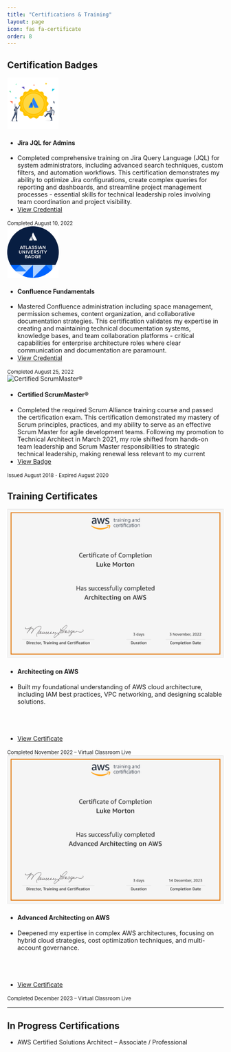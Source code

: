 ```yaml
---
title: "Certifications & Training"
layout: page
icon: fas fa-certificate
order: 8
---
```


## Certification Badges

<div class="row">
  <div class="col-md-4 mb-4">
    <div class="card h-100">
      <div class="text-center p-3">
        <img class="card-img-top" src="/assets/images/certification-badges/uni-completioncertificate-badge.png" alt="Jira JQL for Admins" style="width: 120px; height: 120px; object-fit: contain;">
      </div>
      <ul class="list-group list-group-flush">
        <li class="list-group-item text-center">
          <h4 class="pt-0 my-2">Jira JQL for Admins</h4>
        </li>
        <li class="list-group-item">
          <div class="card-text" style="height: 120px; overflow-y: auto; font-size: 0.9rem;">
          Completed comprehensive training on Jira Query Language (JQL) for system administrators, including advanced search techniques, custom filters, and automation workflows. This certification demonstrates my ability to optimize Jira configurations, create complex queries for reporting and dashboards, and streamline project management processes - essential skills for technical leadership roles involving team coordination and project visibility.
          </div>
        </li>
        <li class="list-group-item text-center">
          <a href="https://university.atlassian.com/student/award/f3jfPHnycUwLCfi1KnEVPGWF" target="_blank" class="btn btn-primary">View Credential</a>
        </li>
      </ul>
      <div class="card-footer text-muted text-center">
         <small>Completed August 10, 2022</small>
      </div>
    </div>
  </div>

  <div class="col-md-4 mb-4">
    <div class="card h-100">
      <div class="text-center p-3">
        <img class="card-img-top" src="/assets/images/certification-badges/uni-credential-emblem-jirafundamentals__281_29.png" alt="Confluence Fundamentals" style="width: 120px; height: 120px; object-fit: contain;">
      </div>
      <ul class="list-group list-group-flush">
       <li class="list-group-item text-center">
          <h4 class="pt-0 my-2">Confluence Fundamentals</h4>
       </li>
       <li class="list-group-item">
        <div class="card-text" style="height: 120px; overflow-y: auto; font-size: 0.9rem;">
          Mastered Confluence administration including space management, permission schemes, content organization, and collaborative documentation strategies. This certification validates my expertise in creating and maintaining technical documentation systems, knowledge bases, and team collaboration platforms - critical capabilities for enterprise architecture roles where clear communication and documentation are paramount.
        </div>
        </li>
        <li class="list-group-item text-center">
          <a href="https://university.atlassian.com/student/award/zjVdvocwnjRX4wADVyKmvsXg" target="_blank" class="btn btn-primary">View Credential</a>
        </li>
      </ul>
      <div class="card-footer text-muted text-center">
        <small>Completed August 25, 2022</small>
      </div>
    </div>
  </div>

  <div class="col-md-4 mb-4">
    <div class="card h-100">
      <div class="text-center p-3">
        <img src="https://bcert.me/bc/html/img/badges/generated/expired/badge-7227.png" alt="Certified ScrumMaster®" style="width: 120px; height: 120px; object-fit: contain;">
      </div>
      <ul class="list-group list-group-flush">
        <li class="list-group-item text-center">
          <h4 class="pt-0 my-2">Certified ScrumMaster®</h4>
        </li>
        <li class="list-group-item">
          <div class="card-text" style="height: 120px; overflow-y: auto; font-size: 0.9rem;">
            Completed the required Scrum Alliance training course and passed the certification exam. This certification demonstrated my mastery of Scrum principles, practices, and my ability to serve as an effective Scrum Master for agile development teams. Following my promotion to Technical Architect in March 2021, my role shifted from hands-on team leadership and Scrum Master responsibilities to strategic technical leadership, making renewal less relevant to my current position focused on enterprise architecture and technical strategy.
          </div>
        </li>
        <li class="list-group-item text-center">
          <a href="https://bcert.me/sjrwjcfti" target="_blank" class="btn btn-primary">View Badge</a>
        </li>
      </ul>
      <div class="card-footer text-muted text-center">
        <small>Issued August 2018 - Expired August 2020</small>
      </div>
    </div>
  </div>
</div>

## Training Certificates

<div class="row">
  <div class="col-md-6 mb-4">
    <div class="card h-100">
      <div class="text-center p-3">
        <img src="/assets/images/training-certificates/Architecting on AWS - AWS Training & Certification - Certificate of Completion.png" alt="Architecting on AWS" class="card-img-top">
      </div>
      <ul class="list-group list-group-flush">
        <li class="list-group-item text-center">
          <h4 class="pt-0 my-2">Architecting on AWS</h4>
        </li>
        <li class="list-group-item">
          <div class="card-text" style="height: 120px; overflow-y: auto; font-size: 0.9rem;">
            Built my foundational understanding of AWS cloud architecture, including IAM best practices, VPC networking, and designing scalable solutions.
          </div>
        </li>
        <li class="list-group-item text-center">
          <a href="https://www.aws.training/Transcript/CompletionCertificateHtml?transcriptid=DbH2DRTA7UmhJJGwz_OrTA2" target="_blank" class="btn btn-primary">View Certificate</a>
        </li>
      </ul>
      <div class="card-footer text-muted text-center">
        <small>Completed November 2022 – Virtual Classroom Live</small>
      </div>
    </div>
  </div>

  <div class="col-md-6 mb-4">
    <div class="card h-100">
      <div class="text-center p-3">
        <img src="/assets/images/training-certificates/Advanced Architecting on AWS - AWS Training & Certification - Certificate of Completion.png" alt="Advanced Architecting on AWS" class="card-img-top">
      </div>
      <ul class="list-group list-group-flush">
        <li class="list-group-item text-center">
          <h4 class="pt-0 my-2">Advanced Architecting on AWS</h4>
        </li>
        <li class="list-group-item">
          <div class="card-text" style="height: 120px; overflow-y: auto; font-size: 0.9rem;">
            Deepened my expertise in complex AWS architectures, focusing on hybrid cloud strategies, cost optimization techniques, and multi-account governance.
          </div>
        </li>
        <li class="list-group-item text-center">
          <a href="https://www.aws.training/Transcript/CompletionCertificateHtml?transcriptid=FFyML3OCKUaXQ4uQZbO8iQ2" target="_blank" class="btn btn-primary">View Certificate</a>
        </li>
      </ul>
      <div class="card-footer text-muted text-center">
        <small>Completed December 2023 – Virtual Classroom Live</small>
      </div>
    </div>
  </div>
</div>

---

## In Progress Certifications

- AWS Certified Solutions Architect – Associate / Professional
